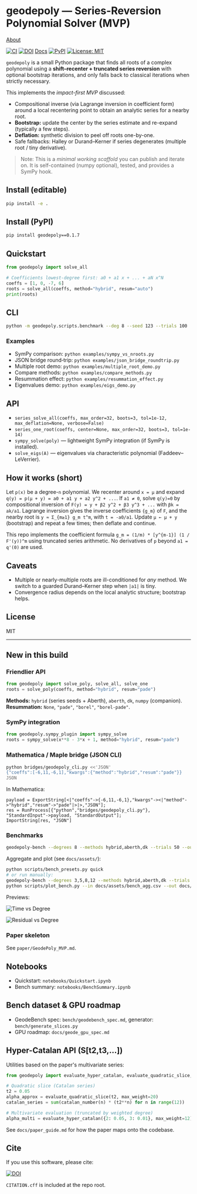# geodepoly — Series-Reversion Polynomial Solver (MVP)

[About](ABOUT.md)

[![CI](https://github.com/ricfulop/geodepoly/workflows/CI/badge.svg)](https://github.com/ricfulop/geodepoly/actions)
[![DOI](https://zenodo.org/badge/DOI/10.5281/zenodo.16930528.svg)](https://doi.org/10.5281/zenodo.16930528)
[Docs](https://ricfulop.github.io/geodepoly/)
[![PyPI](https://img.shields.io/pypi/v/geodepoly.svg)](https://pypi.org/project/geodepoly/)
[![License: MIT](https://img.shields.io/badge/License-MIT-yellow.svg)](LICENSE)

`geodepoly` is a small Python package that finds all roots of a complex polynomial
using a **shift–recenter + truncated series reversion** with optional bootstrap
iterations, and only falls back to classical iterations when strictly necessary.

This implements the *impact-first MVP* discussed:
- Compositional inverse (via Lagrange inversion in coefficient form) around a local
  recentering point to obtain an analytic series for a nearby root.
- **Bootstrap:** update the center by the series estimate and re-expand (typically a few steps).
- **Deflation:** synthetic division to peel off roots one-by-one.
- Safe fallbacks: Halley or Durand–Kerner if series degenerates (multiple root / tiny derivative).

> Note: This is a *minimal working scaffold* you can publish and iterate on.
> It is self-contained (numpy optional), tested, and provides a SymPy hook.

## Install (editable)

```bash
pip install -e .
```

## Install (PyPI)

```bash
pip install geodepoly==0.1.7
```

## Quickstart

```python
from geodepoly import solve_all

# Coefficients lowest-degree first: a0 + a1 x + ... + aN x^N
coeffs = [1, 0, -7, 6]
roots = solve_all(coeffs, method="hybrid", resum="auto")
print(roots)
```

## CLI

```bash
python -m geodepoly.scripts.benchmark --deg 8 --seed 123 --trials 100
```

### Examples

- SymPy comparison: `python examples/sympy_vs_nroots.py`
- JSON bridge round‑trip: `python examples/json_bridge_roundtrip.py`
- Multiple root demo: `python examples/multiple_root_demo.py`
- Compare methods: `python examples/compare_methods.py`
- Resummation effect: `python examples/resummation_effect.py`
- Eigenvalues demo: `python examples/eigs_demo.py`

## API

- `series_solve_all(coeffs, max_order=32, boots=3, tol=1e-12, max_deflation=None, verbose=False)`
- `series_one_root(coeffs, center=None, max_order=32, boots=3, tol=1e-14)`
- `sympy_solve(poly)` — lightweight SymPy integration (if SymPy is installed).
- `solve_eigs(A)` — eigenvalues via characteristic polynomial (Faddeev–LeVerrier).

## How it works (short)

Let `p(x)` be a degree-`n` polynomial. We recenter around `x = μ` and expand
`q(y) = p(μ + y) = a0 + a1 y + a2 y^2 + ...`. If `a1 ≠ 0`, solve `q(y)=0` by
compositional inversion of `F(y) = y + β2 y^2 + β3 y^3 + ...` with `βk = ak/a1`.
Lagrange inversion gives the inverse coefficients `{g_m}` of `F`, and the nearby
root is `y ≈ Σ_{m≥1} g_m t^m`, with `t = -a0/a1`. Update `μ ← μ + y` (bootstrap)
and repeat a few times; then deflate and continue.

This repo implements the coefficient formula
`g_m = (1/m) * [y^{m-1}] (1 / F'(y))^m` using truncated series arithmetic.
No derivatives of `p` beyond `a1 = q'(0)` are used.

## Caveats

- Multiple or nearly-multiple roots are ill-conditioned for *any* method.
  We switch to a guarded Durand–Kerner step when `|a1|` is tiny.
- Convergence radius depends on the local analytic structure; bootstrap helps.

## License

MIT

---

## New in this build

### Friendlier API
```python
from geodepoly import solve_poly, solve_all, solve_one
roots = solve_poly(coeffs, method="hybrid", resum="pade")
```

**Methods:** `hybrid` (series seeds + Aberth), `aberth`, `dk`, `numpy` (companion).  
**Resummation:** `None`, `"pade"`, `"borel"`, `"borel-pade"`.

### SymPy integration
```python
from geodepoly.sympy_plugin import sympy_solve
roots = sympy_solve(x**8 - 3*x + 1, method="hybrid", resum="pade")
```

### Mathematica / Maple bridge (JSON CLI)
```bash
python bridges/geodepoly_cli.py <<'JSON'
{"coeffs":[-6,11,-6,1],"kwargs":{"method":"hybrid","resum":"pade"}}
JSON
```
In Mathematica:
```wl
payload = ExportString[<|"coeffs"->{-6,11,-6,1},"kwargs"-><|"method"->"hybrid","resum"->"pade"|>|>,"JSON"];
res = RunProcess[{"python","bridges/geodepoly_cli.py"}, "StandardInput"->payload, "StandardOutput"];
ImportString[res, "JSON"]
```

### Benchmarks
```bash
geodepoly-bench --degrees 8 --methods hybrid,aberth,dk --trials 50 --out bench_deg8.csv
```

Aggregate and plot (see `docs/assets/`):
```bash
python scripts/bench_presets.py quick
# or run manually:
geodepoly-bench --degrees 3,5,8,12 --methods hybrid,aberth,dk --trials 10 --out docs/assets/bench.csv --agg_out docs/assets/bench_agg.csv --resum auto
python scripts/plot_bench.py --in docs/assets/bench_agg.csv --out docs/assets
```

Previews:

![Time vs Degree](docs/assets/time_vs_degree.png)

![Residual vs Degree](docs/assets/residual_vs_degree.png)

### Paper skeleton
See `paper/GeodePoly_MVP.md`.

## Notebooks

- Quickstart: `notebooks/Quickstart.ipynb`
- Bench summary: `notebooks/BenchSummary.ipynb`

## Bench dataset & GPU roadmap

- GeodeBench spec: `bench/geodebench_spec.md`, generator: `bench/generate_slices.py`
- GPU roadmap: `docs/geode_gpu_spec.md`

## Hyper-Catalan API (S[t2,t3,...])

Utilities based on the paper's multivariate series:

```python
from geodepoly import evaluate_hyper_catalan, evaluate_quadratic_slice, catalan_number

# Quadratic slice (Catalan series)
t2 = 0.05
alpha_approx = evaluate_quadratic_slice(t2, max_weight=20)
catalan_series = sum(catalan_number(n) * (t2**n) for n in range(12))

# Multivariate evaluation (truncated by weighted degree)
alpha_multi = evaluate_hyper_catalan({2: 0.05, 3: 0.01}, max_weight=12)
```

See `docs/paper_guide.md` for how the paper maps onto the codebase.

## Cite

If you use this software, please cite:

[![DOI](https://zenodo.org/badge/DOI/10.5281/zenodo.16930528.svg)](https://doi.org/10.5281/zenodo.16930528)

`CITATION.cff` is included at the repo root.
